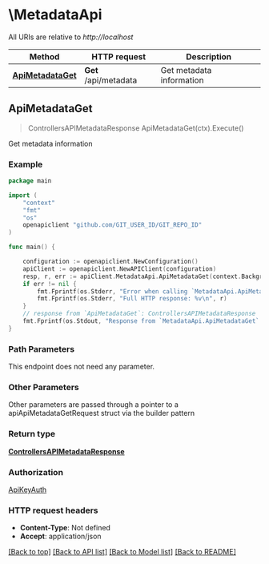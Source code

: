 # \MetadataApi

All URIs are relative to *http://localhost*

Method | HTTP request | Description
------------- | ------------- | -------------
[**ApiMetadataGet**](MetadataApi.md#ApiMetadataGet) | **Get** /api/metadata | Get metadata information



## ApiMetadataGet

> ControllersAPIMetadataResponse ApiMetadataGet(ctx).Execute()

Get metadata information



### Example

```go
package main

import (
    "context"
    "fmt"
    "os"
    openapiclient "github.com/GIT_USER_ID/GIT_REPO_ID"
)

func main() {

    configuration := openapiclient.NewConfiguration()
    apiClient := openapiclient.NewAPIClient(configuration)
    resp, r, err := apiClient.MetadataApi.ApiMetadataGet(context.Background()).Execute()
    if err != nil {
        fmt.Fprintf(os.Stderr, "Error when calling `MetadataApi.ApiMetadataGet``: %v\n", err)
        fmt.Fprintf(os.Stderr, "Full HTTP response: %v\n", r)
    }
    // response from `ApiMetadataGet`: ControllersAPIMetadataResponse
    fmt.Fprintf(os.Stdout, "Response from `MetadataApi.ApiMetadataGet`: %v\n", resp)
}
```

### Path Parameters

This endpoint does not need any parameter.

### Other Parameters

Other parameters are passed through a pointer to a apiApiMetadataGetRequest struct via the builder pattern


### Return type

[**ControllersAPIMetadataResponse**](ControllersAPIMetadataResponse.md)

### Authorization

[ApiKeyAuth](../README.md#ApiKeyAuth)

### HTTP request headers

- **Content-Type**: Not defined
- **Accept**: application/json

[[Back to top]](#) [[Back to API list]](../README.md#documentation-for-api-endpoints)
[[Back to Model list]](../README.md#documentation-for-models)
[[Back to README]](../README.md)

